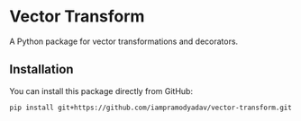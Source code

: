 # Vector Transform

A Python package for vector transformations and decorators.

## Installation

You can install this package directly from GitHub:

```bash
pip install git+https://github.com/iampramodyadav/vector-transform.git
